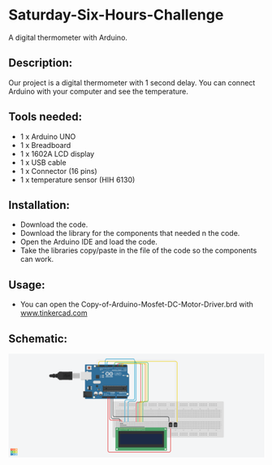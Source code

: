 # Saturday-Six-Hours-Challenge
A digital thermometer with Arduino.

## Description:
Our project is a digital thermometer with 1 second delay. You can connect Arduino with your computer and see the temperature.

## Tools needed:
-  1 x Arduino UNO
- 1 x Breadboard 
- 1 x 1602A LCD display
- 1 x USB cable
- 1 x Connector (16 pins)
- 1 x temperature sensor (HIH 6130)

## Installation: 
- Download the code.
- Download the library for the components that needed n the code.
- Open the Arduino IDE and load the code.
- Take the libraries copy/paste in the file of the code so the components can work.

## Usage:
- You can open the Copy-of-Arduino-Mosfet-DC-Motor-Driver.brd with www.tinkercad.com 

## Schematic:
![schematic](Copy-of-Arduino-Mosfet-DC-Motor-Driver.png)
